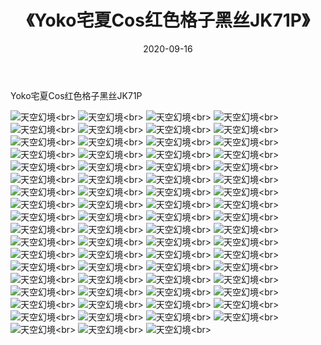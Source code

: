 ﻿---
layout: post
title: 《Yoko宅夏Cos红色格子黑丝JK71P》
date: 2020-09-16
img: http://photo.orgx.cf/性感/2020/Yoko宅夏Cos红色格子黑丝JK71P/000.jpg
tags: [美女,性感,泳衣]
---

Yoko宅夏Cos红色格子黑丝JK71P



![天空幻境](http://photo.orgx.cf/性感/2020/Yoko宅夏Cos红色格子黑丝JK71P/001.jpg''天空幻境'')<br>
![天空幻境](http://photo.orgx.cf/性感/2020/Yoko宅夏Cos红色格子黑丝JK71P/002.jpg''天空幻境'')<br>
![天空幻境](http://photo.orgx.cf/性感/2020/Yoko宅夏Cos红色格子黑丝JK71P/003.jpg''天空幻境'')<br>
![天空幻境](http://photo.orgx.cf/性感/2020/Yoko宅夏Cos红色格子黑丝JK71P/004.jpg''天空幻境'')<br>
![天空幻境](http://photo.orgx.cf/性感/2020/Yoko宅夏Cos红色格子黑丝JK71P/005.jpg''天空幻境'')<br>
![天空幻境](http://photo.orgx.cf/性感/2020/Yoko宅夏Cos红色格子黑丝JK71P/006.jpg''天空幻境'')<br>
![天空幻境](http://photo.orgx.cf/性感/2020/Yoko宅夏Cos红色格子黑丝JK71P/007.jpg''天空幻境'')<br>
![天空幻境](http://photo.orgx.cf/性感/2020/Yoko宅夏Cos红色格子黑丝JK71P/008.jpg''天空幻境'')<br>
![天空幻境](http://photo.orgx.cf/性感/2020/Yoko宅夏Cos红色格子黑丝JK71P/009.jpg''天空幻境'')<br>
![天空幻境](http://photo.orgx.cf/性感/2020/Yoko宅夏Cos红色格子黑丝JK71P/010.jpg''天空幻境'')<br>
![天空幻境](http://photo.orgx.cf/性感/2020/Yoko宅夏Cos红色格子黑丝JK71P/011.jpg''天空幻境'')<br>
![天空幻境](http://photo.orgx.cf/性感/2020/Yoko宅夏Cos红色格子黑丝JK71P/012.jpg''天空幻境'')<br>
![天空幻境](http://photo.orgx.cf/性感/2020/Yoko宅夏Cos红色格子黑丝JK71P/013.jpg''天空幻境'')<br>
![天空幻境](http://photo.orgx.cf/性感/2020/Yoko宅夏Cos红色格子黑丝JK71P/014.jpg''天空幻境'')<br>
![天空幻境](http://photo.orgx.cf/性感/2020/Yoko宅夏Cos红色格子黑丝JK71P/015.jpg''天空幻境'')<br>
![天空幻境](http://photo.orgx.cf/性感/2020/Yoko宅夏Cos红色格子黑丝JK71P/016.jpg''天空幻境'')<br>
![天空幻境](http://photo.orgx.cf/性感/2020/Yoko宅夏Cos红色格子黑丝JK71P/017.jpg''天空幻境'')<br>
![天空幻境](http://photo.orgx.cf/性感/2020/Yoko宅夏Cos红色格子黑丝JK71P/018.jpg''天空幻境'')<br>
![天空幻境](http://photo.orgx.cf/性感/2020/Yoko宅夏Cos红色格子黑丝JK71P/019.jpg''天空幻境'')<br>
![天空幻境](http://photo.orgx.cf/性感/2020/Yoko宅夏Cos红色格子黑丝JK71P/020.jpg''天空幻境'')<br>
![天空幻境](http://photo.orgx.cf/性感/2020/Yoko宅夏Cos红色格子黑丝JK71P/021.jpg''天空幻境'')<br>
![天空幻境](http://photo.orgx.cf/性感/2020/Yoko宅夏Cos红色格子黑丝JK71P/022.jpg''天空幻境'')<br>
![天空幻境](http://photo.orgx.cf/性感/2020/Yoko宅夏Cos红色格子黑丝JK71P/023.jpg''天空幻境'')<br>
![天空幻境](http://photo.orgx.cf/性感/2020/Yoko宅夏Cos红色格子黑丝JK71P/024.jpg''天空幻境'')<br>
![天空幻境](http://photo.orgx.cf/性感/2020/Yoko宅夏Cos红色格子黑丝JK71P/025.jpg''天空幻境'')<br>
![天空幻境](http://photo.orgx.cf/性感/2020/Yoko宅夏Cos红色格子黑丝JK71P/026.jpg''天空幻境'')<br>
![天空幻境](http://photo.orgx.cf/性感/2020/Yoko宅夏Cos红色格子黑丝JK71P/027.jpg''天空幻境'')<br>
![天空幻境](http://photo.orgx.cf/性感/2020/Yoko宅夏Cos红色格子黑丝JK71P/028.jpg''天空幻境'')<br>
![天空幻境](http://photo.orgx.cf/性感/2020/Yoko宅夏Cos红色格子黑丝JK71P/029.jpg''天空幻境'')<br>
![天空幻境](http://photo.orgx.cf/性感/2020/Yoko宅夏Cos红色格子黑丝JK71P/030.jpg''天空幻境'')<br>
![天空幻境](http://photo.orgx.cf/性感/2020/Yoko宅夏Cos红色格子黑丝JK71P/031.jpg''天空幻境'')<br>
![天空幻境](http://photo.orgx.cf/性感/2020/Yoko宅夏Cos红色格子黑丝JK71P/032.jpg''天空幻境'')<br>
![天空幻境](http://photo.orgx.cf/性感/2020/Yoko宅夏Cos红色格子黑丝JK71P/033.jpg''天空幻境'')<br>
![天空幻境](http://photo.orgx.cf/性感/2020/Yoko宅夏Cos红色格子黑丝JK71P/034.jpg''天空幻境'')<br>
![天空幻境](http://photo.orgx.cf/性感/2020/Yoko宅夏Cos红色格子黑丝JK71P/035.jpg''天空幻境'')<br>
![天空幻境](http://photo.orgx.cf/性感/2020/Yoko宅夏Cos红色格子黑丝JK71P/036.jpg''天空幻境'')<br>
![天空幻境](http://photo.orgx.cf/性感/2020/Yoko宅夏Cos红色格子黑丝JK71P/037.jpg''天空幻境'')<br>
![天空幻境](http://photo.orgx.cf/性感/2020/Yoko宅夏Cos红色格子黑丝JK71P/038.jpg''天空幻境'')<br>
![天空幻境](http://photo.orgx.cf/性感/2020/Yoko宅夏Cos红色格子黑丝JK71P/039.jpg''天空幻境'')<br>
![天空幻境](http://photo.orgx.cf/性感/2020/Yoko宅夏Cos红色格子黑丝JK71P/040.jpg''天空幻境'')<br>
![天空幻境](http://photo.orgx.cf/性感/2020/Yoko宅夏Cos红色格子黑丝JK71P/041.jpg''天空幻境'')<br>
![天空幻境](http://photo.orgx.cf/性感/2020/Yoko宅夏Cos红色格子黑丝JK71P/042.jpg''天空幻境'')<br>
![天空幻境](http://photo.orgx.cf/性感/2020/Yoko宅夏Cos红色格子黑丝JK71P/043.jpg''天空幻境'')<br>
![天空幻境](http://photo.orgx.cf/性感/2020/Yoko宅夏Cos红色格子黑丝JK71P/044.jpg''天空幻境'')<br>
![天空幻境](http://photo.orgx.cf/性感/2020/Yoko宅夏Cos红色格子黑丝JK71P/045.jpg''天空幻境'')<br>
![天空幻境](http://photo.orgx.cf/性感/2020/Yoko宅夏Cos红色格子黑丝JK71P/046.jpg''天空幻境'')<br>
![天空幻境](http://photo.orgx.cf/性感/2020/Yoko宅夏Cos红色格子黑丝JK71P/047.jpg''天空幻境'')<br>
![天空幻境](http://photo.orgx.cf/性感/2020/Yoko宅夏Cos红色格子黑丝JK71P/048.jpg''天空幻境'')<br>
![天空幻境](http://photo.orgx.cf/性感/2020/Yoko宅夏Cos红色格子黑丝JK71P/049.jpg''天空幻境'')<br>
![天空幻境](http://photo.orgx.cf/性感/2020/Yoko宅夏Cos红色格子黑丝JK71P/050.jpg''天空幻境'')<br>
![天空幻境](http://photo.orgx.cf/性感/2020/Yoko宅夏Cos红色格子黑丝JK71P/051.jpg''天空幻境'')<br>
![天空幻境](http://photo.orgx.cf/性感/2020/Yoko宅夏Cos红色格子黑丝JK71P/052.jpg''天空幻境'')<br>
![天空幻境](http://photo.orgx.cf/性感/2020/Yoko宅夏Cos红色格子黑丝JK71P/053.jpg''天空幻境'')<br>
![天空幻境](http://photo.orgx.cf/性感/2020/Yoko宅夏Cos红色格子黑丝JK71P/054.jpg''天空幻境'')<br>
![天空幻境](http://photo.orgx.cf/性感/2020/Yoko宅夏Cos红色格子黑丝JK71P/055.jpg''天空幻境'')<br>
![天空幻境](http://photo.orgx.cf/性感/2020/Yoko宅夏Cos红色格子黑丝JK71P/056.jpg''天空幻境'')<br>
![天空幻境](http://photo.orgx.cf/性感/2020/Yoko宅夏Cos红色格子黑丝JK71P/057.jpg''天空幻境'')<br>
![天空幻境](http://photo.orgx.cf/性感/2020/Yoko宅夏Cos红色格子黑丝JK71P/058.jpg''天空幻境'')<br>
![天空幻境](http://photo.orgx.cf/性感/2020/Yoko宅夏Cos红色格子黑丝JK71P/059.jpg''天空幻境'')<br>
![天空幻境](http://photo.orgx.cf/性感/2020/Yoko宅夏Cos红色格子黑丝JK71P/060.jpg''天空幻境'')<br>
![天空幻境](http://photo.orgx.cf/性感/2020/Yoko宅夏Cos红色格子黑丝JK71P/061.jpg''天空幻境'')<br>
![天空幻境](http://photo.orgx.cf/性感/2020/Yoko宅夏Cos红色格子黑丝JK71P/062.jpg''天空幻境'')<br>
![天空幻境](http://photo.orgx.cf/性感/2020/Yoko宅夏Cos红色格子黑丝JK71P/063.jpg''天空幻境'')<br>
![天空幻境](http://photo.orgx.cf/性感/2020/Yoko宅夏Cos红色格子黑丝JK71P/064.jpg''天空幻境'')<br>
![天空幻境](http://photo.orgx.cf/性感/2020/Yoko宅夏Cos红色格子黑丝JK71P/065.jpg''天空幻境'')<br>
![天空幻境](http://photo.orgx.cf/性感/2020/Yoko宅夏Cos红色格子黑丝JK71P/066.jpg''天空幻境'')<br>
![天空幻境](http://photo.orgx.cf/性感/2020/Yoko宅夏Cos红色格子黑丝JK71P/067.jpg''天空幻境'')<br>
![天空幻境](http://photo.orgx.cf/性感/2020/Yoko宅夏Cos红色格子黑丝JK71P/068.jpg''天空幻境'')<br>
![天空幻境](http://photo.orgx.cf/性感/2020/Yoko宅夏Cos红色格子黑丝JK71P/069.jpg''天空幻境'')<br>
![天空幻境](http://photo.orgx.cf/性感/2020/Yoko宅夏Cos红色格子黑丝JK71P/070.jpg''天空幻境'')<br>
![天空幻境](http://photo.orgx.cf/性感/2020/Yoko宅夏Cos红色格子黑丝JK71P/071.jpg''天空幻境'')<br>
